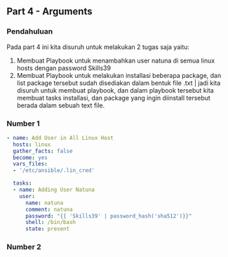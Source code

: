 ## Part 4 - Arguments
### Pendahuluan
Pada part 4 ini kita disuruh untuk melakukan 2 tugas saja yaitu:
1. Membuat Playbook untuk menambahkan user natuna di semua linux hosts dengan password Skills39
2. Membuat Playbook untuk melakukan installasi beberapa package, dan list package tersebut sudah disediakan dalam bentuk file .txt | jadi kita disuruh untuk membuat playbook, dan dalam playbook tersebut kita membuat tasks installasi, dan package yang ingin diinstall tersebut berada dalam sebuah text file.

### Number 1
```yml
- name: Add User in All Linux Host
  hosts: linux
  gather_facts: false
  become: yes
  vars_files:
  - '/etc/ansible/.lin_cred'

  tasks:
  - name: Adding User Natuna
    user:
      name: natuna
      comment: natuna
      password: "{{ 'Skills39' | password_hash('sha512')}}"
      shell: /bin/bash
      state: present
```
### Number 2

